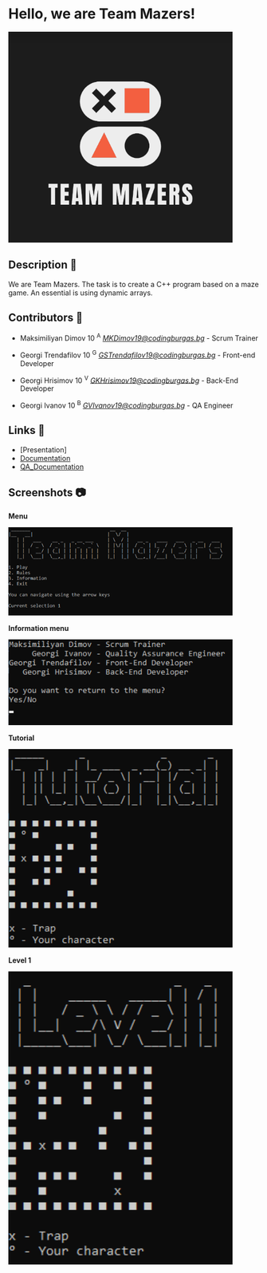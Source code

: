 # Hello, we are Team Mazers!

<img src="Pictures/mrtvdd.png" width="450px">

## Description 📝
We are Team Mazers. The task is to create a C++ program based on a maze game. An essential is using dynamic arrays.

## Contributors 🧔

- Maksimiliyan Dimov 10 <sup>A</sup> *<MKDimov19@codingburgas.bg>* - Scrum Trainer

- Georgi Trendafilov 10 <sup>G</sup> *<GSTrendafilov19@codingburgas.bg>* - Front-end Developer

- Georgi Hrisimov 10 <sup>V</sup> *<GKHrisimov19@codingburgas.bg>* - Back-End Developer

- Georgi Ivanov 10 <sup>B</sup> *<GVIvanov19@codingburgas.bg>* - QA Engineer

## Links 🔗

* [Presentation]
* [Documentation](https://codingburgas-my.sharepoint.com/:w:/g/personal/mkdimov19_codingburgas_bg/EUJeRP2sSExPqqMEy0ubuiQB16rrfG9P-n-2nu_2p4k3uA?e=jThPbL)
* [QA_Documentation](https://codingburgas-my.sharepoint.com/:x:/g/personal/mkdimov19_codingburgas_bg/EQlULJr4gO5CmFOqBPDl1o4BR0I8nLmiHRc2o28-MOpjjg?e=3zP9cN)

## Screenshots 📷

**Menu**

<img src="Pictures/Screenshot_2.png" width="450px">



**Information menu**

<img src="Pictures/Screenshot_4.png" width="450px">



**Tutorial**

<img src="Pictures/Screenshot_1.png" width="450px">



**Level 1**

<img src="Pictures/Screenshot_3.png" width="450px">